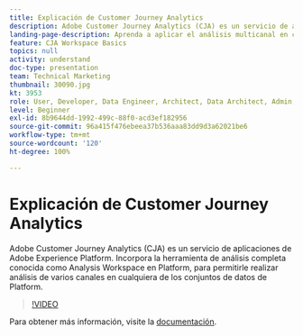 ```yaml
---
title: Explicación de Customer Journey Analytics
description: Adobe Customer Journey Analytics (CJA) es un servicio de aplicaciones de Adobe Experience Platform. Incorpora la herramienta de análisis completa conocida como Analysis Workspace en Platform, para permitirle realizar análisis de varios canales en cualquiera de los conjuntos de datos de Platform.
landing-page-description: Aprenda a aplicar el análisis multicanal en cualquiera de los conjuntos de datos de Experience Platform.
feature: CJA Workspace Basics
topics: null
activity: understand
doc-type: presentation
team: Technical Marketing
thumbnail: 30090.jpg
kt: 3953
role: User, Developer, Data Engineer, Architect, Data Architect, Admin, Leader
level: Beginner
exl-id: 8b9644dd-1992-499c-88f0-acd3ef182956
source-git-commit: 96a415f476ebeea37b536aaa83dd9d3a62021be6
workflow-type: tm+mt
source-wordcount: '120'
ht-degree: 100%

---
```


# Explicación de Customer Journey Analytics

Adobe Customer Journey Analytics (CJA) es un servicio de aplicaciones de Adobe Experience Platform. Incorpora la herramienta de análisis completa conocida como Analysis Workspace en Platform, para permitirle realizar análisis de varios canales en cualquiera de los conjuntos de datos de Platform.

>[!VIDEO](https://video.tv.adobe.com/v/30090/?quality=12&enable10seconds=on&speedcontrol=on)

Para obtener más información, visite la [documentación](https://experienceleague.adobe.com/docs/analytics-platform/using/cja-landing.html?lang=es).
